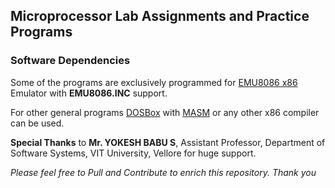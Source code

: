 ## Microprocessor Lab Assignments and Practice Programs

### Software Dependencies

Some of the programs are exclusively programmed for [EMU8086 x86](https://download.cnet.com/Emu8086-Microprocessor-Emulator/3000-2069_4-10392690.html) Emulator with **EMU8086.INC** support. 

For other general programs [DOSBox](https://www.dosbox.com/) with [MASM](https://www.microsoft.com/en-us/download/details.aspx?id=12654) or any other x86 compiler can be used. 

**Special Thanks** to **Mr. YOKESH BABU S**, Assistant Professor, Department of Software Systems, VIT University, Vellore for huge support.

*Please feel free to Pull and Contribute to enrich this repository. Thank you*
